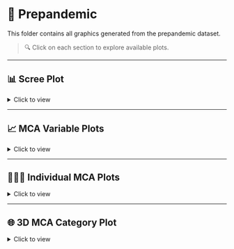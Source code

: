 # 📂 Prepandemic

This folder contains all graphics generated from the prepandemic dataset.

> 🔍 Click on each section to explore available plots.

---

## 📊 Scree Plot

<details>
<summary>Click to view</summary>

- [`Screeplot.prepandemic.pdf`](./Screeplot.prepandemic.pdf)

</details>

---

## 📈 MCA Variable Plots

<details>
<summary>Click to view</summary>

- [`variables.MCA.prepandemic.pdf`](./variables.MCA.prepandemic.pdf) – MCA biplot of variables (2D)  
- [`categories.MCA.prepandemic.pdf`](./categories.MCA.prepandemic.pdf) – MCA category plot  
- [`categories.MCA.prepandemic.quadrant.pdf`](./categories.MCA.prepandemic.quadrant.pdf) – MCA category plot with quadrant shading

</details>

---

## 🧑‍🤝‍🧑 Individual MCA Plots

<details>
<summary>Click to view</summary>

- [`Individuals.prepandemic.pdf`](./Individuals.prepandemic.pdf) – 2D MCA plot of individual records colored by type of violence  
- 🔗 [`3D_MCA_individuals_prepandemic.html`](./3D_MCA_individuals_prepandemic.html) – **Interactive 3D MCA plot** of individuals  
  > 💡 This file must be downloaded and opened in a browser to view the interactive graph. GitHub cannot display large HTML files directly.

</details>

---

## 🌐 3D MCA Category Plot

<details>
<summary>Click to view</summary>

- [`3D MCA – Categories – Prepandemic (interactive)`](https://mariaanagonzalez.github.io/MCA.Violence.Colombia/prepandemic/) – Interactive 3D MCA category plot with quadrant shading

</details>


